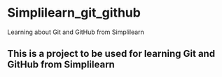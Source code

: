 # Simplilearn_git_github
Learning about Git and GitHub from Simplilearn
## This is a project to be used for learning Git and GitHub from Simplilearn 
